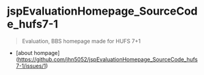 # jspEvaluationHomepage_SourceCode_hufs7-1
 > Evaluation, BBS homepage made for HUFS 7+1 
  
  * [about hompage] (https://github.com/jhn5052/jspEvaluationHomepage_SourceCode_hufs7-1/issues/1)
